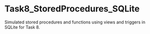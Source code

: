 # Task8_StoredProcedures_SQLite
Simulated stored procedures and functions using views and triggers in SQLite for Task 8.

